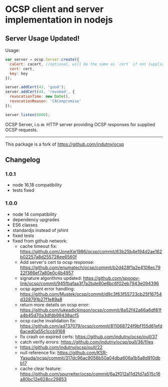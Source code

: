 # OCSP client and server implementation in nodejs

## Server Usage Updated!

Usage:

```javascript
var server = ocsp.Server.create({
  caCert: cacert, //optional, will be the same as `cert` if not supplied
  cert: cert,
  key: key
});

server.addCert(43, 'good');
server.addCert(44, 'revoked', {
  revocationTime: new Date(),
  revocationReason: 'CACompromise'
});

server.listen(8000);
```

OCSP Server, i.o.w. HTTP server providing OCSP responses for supplied OCSP
requests.

---
This package is a fork of https://github.com/indutny/ocsp

## Changelog
### 1.0.1
- node 16,18 compatibility
- tests fixed

### 1.0.0
- node 14 compatibility
- dependency upgrades
- ES6 classes
- standardjs instead of jshint
- fixed tests
- fixed from github network:
  - cache timeout fix: https://github.com/JoneXie1986/ocsp/commit/63b25b4e194d2ae162b02257a8d255728ee6560f
  - Add server's cert to ocsp response: https://github.com/enumatech/ocsp/commit/b2d428f1a2e4108ec7922f366ef7a80e0c4b4957
  - signature algorithms updated: https://github.com/spoopy-link/ocsp/commit/945fbafaa3f7a2bde80e6bc6f02eb7943e094396
  - ocsp agent error handling: https://github.com/Mustek/ocsp/commit/d9c3f63f55723cb25f16754d328791b27f1e89a8
  - return more details on ocsp error: https://github.com/lukeadickinson/ocsp/commit/8a52f42a66a6df81fa4b45d70a3dfdb99438acf5
  - ocsp cache invalidation fix: https://github.com/ad737079/ocsp/commit/811068724f9bf155d61efd6aced0a55c1ccb9168
  - fix crash on expired certs: https://github.com/indutny/ocsp/pull/37
  - catch verify errors: https://github.com/indutny/ocsp/pull/36/files
  - https://github.com/indutny/ocsp/pull/22
  - null reference fix: https://github.com/KSR-Yasuda/ocsp/commit/317dc96ac9056b50a04dba606a1b5a8d910dbb17
  - cache clear feature: https://github.com/spurreiter/ocsp/commit/6a2f012a11d2fd7a515c16a80bc12e628cc29853
